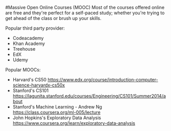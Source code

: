 #Massive Open Online Courses (MOOC)
Most of the courses offered online are free and they're perfect for a self-paced study; whether you're trying to get ahead of the class or brush up your skills.

Popular third party provider:

- Codeacademy
- Khan Academy
- Treehouse
- EdX
- Udemy

Popular MOOCs:

- Harvard's CS50 https://www.edx.org/course/introduction-computer-science-harvardx-cs50x
- Stanford's CS101 https://lagunita.stanford.edu/courses/Engineering/CS101/Summer2014/about
- Stanford's Machine Learning - Andrew Ng https://class.coursera.org/ml-005/lecture
- John Hopkins's Exploratory Data Analysis https://www.coursera.org/learn/exploratory-data-analysis
